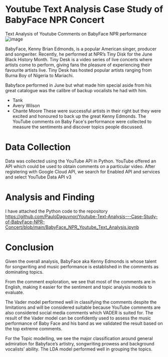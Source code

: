 # Youtube Text Analysis Case Study of BabyFace NPR Concert
Text Analysis of Youtube Comments on BabyFace NPR performance
![image](https://github.com/PauloDaguvnor/Youtube-Text-Analysis---Case-Study-of-BabyFace-NPR-Concert/assets/20201164/a8a317ea-b90a-4b77-a415-30a9d6630318)


BabyFace, Kenny Brian Edmonds, is a popular American singer, producer and songwriter.
Recently, he performed at NPR’s Tiny Disk for the June Black History Month. Tiny Desk is a video series of live concerts where artists come to perform, giving fans the pleasure of experiencing their favourite artists live. Tiny Desk has hosted popular artists ranging from Burna Boy of Nigeria to Mariachi.

Babyface performed in June but what made him special aside from his great catalogue was the calibre of backup vocalists he had with him.
- Tank
- Avery Wilson
- Chante Moore
These were successful artists in their right but they were excited and honoured to back up the great Kenny Edmonds.
The YouTube comments on Baby Face's performance were collected to measure the sentiments and discover topics people discussed.

# Data Collection
Data was collected using the YouTube API in Python. YouTube offered an API which could be used to obtain comments on a particular video.
After registering with Google Cloud API, we search for Enabled API and services and select YouTube Data API v3

# Analysis and Finding
I have attached the Python code to the repository
https://github.com/PauloDaguvnor/Youtube-Text-Analysis---Case-Study-of-BabyFace-NPR-Concert/blob/main/BabyFace_NPR_Youtube_Text_Analysis.ipynb

# Conclusion
Given the overall analysis, BabyFace aka Kenny Edmonds is whose talent for songwriting and music performance is established in the comments as dominating topics.

From the comment exploration, we see that most of the comments are in English, making it easier for the sentiment and topic analysis models to evaluate.

The Vader model performed well in classifying the comments despite the limitations and will be considered suitable because YouTube comments are also considered social media comments which VADER is suited for.
The result of the Vader model can be confidently used to assess the music performance of Baby Face and his band as we validated the result based on the top extreme comments.

For the Topic modelling, we see the major classification around general admiration for Babyface’s artistry, songwriting prowess and background vocalists’ ability. The LDA model performed well in grouping the topics.
